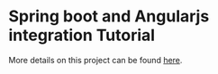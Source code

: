 # Spring boot and Angularjs integration Tutorial

More details on this project can be found <a href="https://examples.javacodegeeks.com/enterprise-java/spring/boot/spring-boot-and-angularjs-integration-tutorial/">here</a>.
